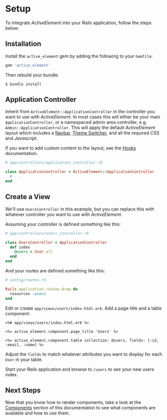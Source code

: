 # Setup

To integrate _ActiveElement_ into your _Rails_ application, follow the steps below:

## Installation

Install the `active_element` gem by adding the following to your `Gemfile`:

```ruby
gem 'active_element'
```

Then rebuild your bundle:

```console
$ bundle install
```

## Application Controller

Inherit from `ActiveElement::ApplicationController` in the controller you want to use with _ActiveElement_. In most cases this will either be your main `ApplicationController`, or a namespaced admin area controller, e.g. `Admin::ApplicationController`. This will apply the default _ActiveElement_ layout which includes a [Navbar](components/navbar.html), [Theme Switcher](components/theme-switcher.html), and all the required _CSS_ and _Javascript_.

If you want to add custom content to the layout, see the [Hooks](hooks.html) documentation.

```ruby
# app/controllers/application_controller.rb

class ApplicationController < ActiveElement::ApplicationController
  # ...
end
```

## Create a View

We'll use `UsersController` in this example, but you can replace this with whatever controller you want to use with _ActiveElement_.

Assuming your controller is defined something like this:

```ruby
# app/controllers/users_controller.rb

class UsersController < ApplicationController
  def index
    @users = User.all
  end
end
```

And your routes are defined something like this:

```ruby
# config/routes.rb

Rails.application.routes.draw do
  resources :users
end
```

Edit or create `app/views/users/index.html.erb`. Add a page title and a table component:

```erb
<%# app/views/users/index.html.erb %>

<%= active_element.component.page_title 'Users' %>

<%= active_element.component.table collection: @users, fields: [:id, :email, :name] %>
```

Adjust the `fields` to match whatever attributes you want to display for each `User` in your table.

Start your _Rails_ application and browse to `/users` to see your new users index.

## Next Steps

Now that you know how to render components, take a look at the [Components](components.html) section of this documentation to see what components are available and how to use them.
